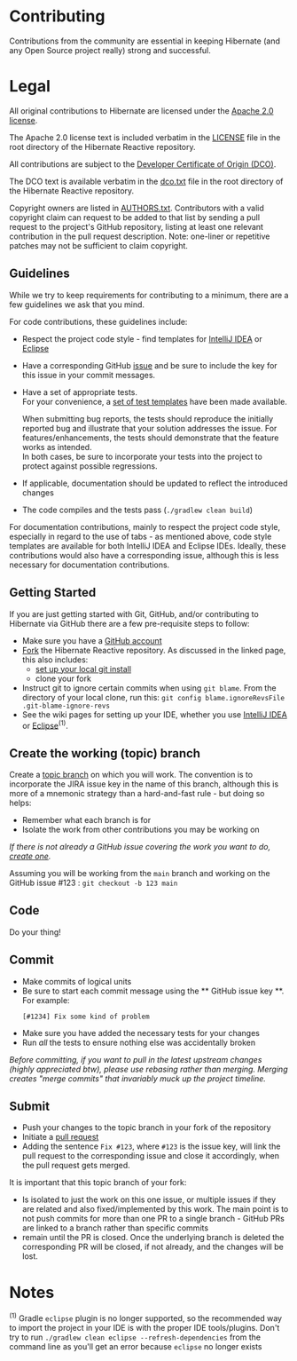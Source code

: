 # Contributing

Contributions from the community are essential in keeping Hibernate (and any Open Source
project really) strong and successful.  

# Legal

All original contributions to Hibernate are licensed under the 
[Apache 2.0 license](https://www.apache.org/licenses/LICENSE-2.0).

The Apache 2.0 license text is included verbatim in the [LICENSE](LICENSE) file in the root directory
of the Hibernate Reactive repository.

All contributions are subject to the [Developer Certificate of Origin (DCO)](https://developercertificate.org/).  

The DCO text is available verbatim in the [dco.txt](dco.txt) file in the root directory
of the Hibernate Reactive repository.

Copyright owners are listed in [AUTHORS.txt](AUTHORS.txt).
Contributors with a valid copyright claim can request to be added to that list
by sending a pull request to the project's GitHub repository,
listing at least one relevant contribution in the pull request description.
Note: one-liner or repetitive patches may not be sufficient to claim copyright.

## Guidelines

While we try to keep requirements for contributing to a minimum, there are a few guidelines 
we ask that you mind.

For code contributions, these guidelines include:
* Respect the project code style - find templates for [IntelliJ IDEA](https://hibernate.org/community/contribute/intellij-idea/) or [Eclipse](https://hibernate.org/community/contribute/eclipse-ide/)
* Have a corresponding GitHub [issue](https://github.com/hibernate/hibernate-reactive/issues) and be sure to include
  the key for this issue in your commit messages.
* Have a set of appropriate tests.  
  For your convenience, a [set of test templates](https://github.com/hibernate/hibernate-test-case-templates/tree/main/reactive)
  have been made available.
  	
  When submitting bug reports, the tests should reproduce the initially reported bug and illustrate that your solution addresses the issue.
  For features/enhancements, the tests should demonstrate that the feature works as intended.  
  In both cases, be sure to incorporate your tests into the project to protect against possible regressions.
* If applicable, documentation should be updated to reflect the introduced changes
* The code compiles and the tests pass (`./gradlew clean build`)

For documentation contributions, mainly to respect the project code style, especially in regard 
to the use of tabs - as mentioned above, code style templates are available for both IntelliJ IDEA and Eclipse
IDEs.  Ideally, these contributions would also have a corresponding issue, although this 
is less necessary for documentation contributions.

## Getting Started

If you are just getting started with Git, GitHub, and/or contributing to Hibernate via
GitHub there are a few pre-requisite steps to follow:

* Make sure you have a [GitHub account](https://github.com/signup/free)
* [Fork](https://help.github.com/articles/fork-a-repo) the Hibernate Reactive repository.  As discussed in
the linked page, this also includes:
    * [set up your local git install](https://help.github.com/articles/set-up-git) 
    * clone your fork
* Instruct git to ignore certain commits when using `git blame`. From the directory of your local clone, run this: `git config blame.ignoreRevsFile .git-blame-ignore-revs`
* See the wiki pages for setting up your IDE, whether you use 
[IntelliJ IDEA](https://hibernate.org/community/contribute/intellij-idea/)
or [Eclipse](https://hibernate.org/community/contribute/eclipse-ide/)<sup>(1)</sup>.


## Create the working (topic) branch

Create a [topic branch](https://git-scm.com/book/en/Git-Branching-Branching-Workflows#Topic-Branches) 
on which you will work.  The convention is to incorporate the JIRA issue key in the name of this branch,
although this is more of a mnemonic strategy than a hard-and-fast rule - but doing so helps:
* Remember what each branch is for 
* Isolate the work from other contributions you may be working on

_If there is not already a GitHub issue covering the work you want to do, [create one](https://github.com/hibernate/hibernate-reactive/issues/new)._
  
Assuming you will be working from the `main` branch and working
on the GitHub issue #123 : `git checkout -b 123 main`

## Code

Do your thing!


## Commit

* Make commits of logical units
* Be sure to start each commit message using the ** GitHub issue key **. For example:
  ```
  [#1234] Fix some kind of problem
  ```
* Make sure you have added the necessary tests for your changes
* Run _all_ the tests to ensure nothing else was accidentally broken

_Before committing, if you want to pull in the latest upstream changes (highly
appreciated btw), please use rebasing rather than merging.  Merging creates
"merge commits" that invariably muck up the project timeline._

## Submit

* Push your changes to the topic branch in your fork of the repository
* Initiate a [pull request](https://help.github.com/articles/creating-a-pull-request)
* Adding the sentence `Fix #123`, where `#123` is the issue key, will link the pull request to the corresponding issue
  and close it accordingly, when the pull request gets merged.

It is important that this topic branch of your fork:

* Is isolated to just the work on this one issue, or multiple issues if they are
  related and also fixed/implemented by this work.  The main point is to not push commits for more than
  one PR to a single branch - GitHub PRs are linked to a branch rather than specific commits
* remain until the PR is closed. Once the underlying branch is deleted the corresponding PR will be closed,
  if not already, and the changes will be lost.

# Notes
<sup>(1)</sup> Gradle `eclipse` plugin is no longer supported, so the recommended way to import the project in your IDE is with the proper IDE tools/plugins. Don't try to run `./gradlew clean eclipse --refresh-dependencies` from the command line as you'll get an error because `eclipse` no longer exists
